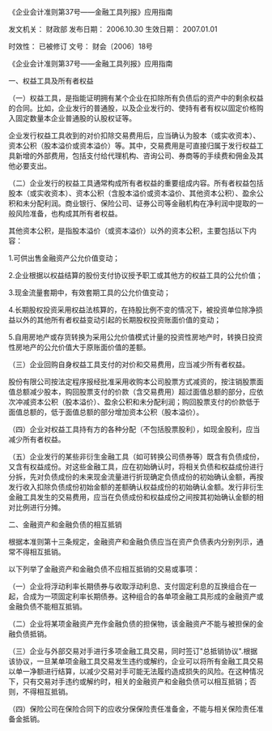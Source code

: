 
	
		
	
《企业会计准则第37号——金融工具列报》应用指南
	
	
发文机关：	财政部
发布日期：	2006.10.30
生效日期：	2007.01.01
	
时效性：	已被修订
文号：	财会〔2006〕18号
	
	

	
	

	
	

《企业会计准则第37号——金融工具列报》应用指南

一、权益工具及所有者权益

（一）权益工具，是指能证明拥有某个企业在扣除所有负债后的资产中的剩余权益的合同。比如，企业发行的普通股，以及企业发行的、使持有者有权以固定价格购入固定数量本企业普通股的认股权证等。

企业发行权益工具收到的对价扣除交易费用后，应当确认为股本（或实收资本）、资本公积（股本溢价或资本溢价）等。其中，交易费用是可直接归属于发行权益工具新增的外部费用，包括支付给代理机构、咨询公司、券商等的手续费和佣金及其他必要支出。

（二）企业发行的权益工具通常构成所有者权益的重要组成内容。所有者权益包括股本（或实收资本）、资本公积（含股本溢价或资本溢价、其他资本公积）、盈余公积和未分配利润。商业银行、保险公司、证券公司等金融机构在净利润中提取的一般风险准备，也构成其所有者权益。

其他资本公积，是指股本溢价（或资本溢价）以外的资本公积，主要包括以下内容：

1.可供出售金融资产公允价值变动；

2.企业根据以权益结算的股份支付协议授予职工或其他方的权益工具的公允价值；

3.现金流量套期中，有效套期工具的公允价值变动；

4.长期股权投资采用权益法核算的，在持股比例不变的情况下，被投资单位除净损益以外的其他所有者权益变动引起的长期股权投资账面价值的变动；

5.自用房地产或存货转换为采用公允价值模式计量的投资性房地产时，转换日投资性房地产的公允价值大于原账面价值的差额。

（三）企业回购自身权益工具支付的对价和交易费用，应当减少所有者权益。

股份有限公司按法定程序报经批准采用收购本公司股票方式减资的，按注销股票面值总额减少股本，购回股票支付的价款（含交易费用）超过面值总额的部分，应依次冲减资本公积（股本溢价）、盈余公积和未分配利润；购回股票支付的价款低于面值总额的，低于面值总额的部分增加资本公积（股本溢价）。

（四）企业对权益工具持有方的各种分配（不包括股票股利），如现金股利，应当减少所有者权益。

（五）企业发行的某些非衍生金融工具（如可转换公司债券等）既含有负债成份，又含有权益成份。对这些金融工具，应在初始确认时，将相关负债和权益成份进行分拆，先对负债成份的未来现金流量进行折现确定负债成份的初始确认金额，再按发行收入扣除负债成份初始金额的差额确认权益成份的初始确认金额。发行非衍生金融工具发生的交易费用，应当在负债成份和权益成份之间按其初始确认金额的相对比例进行分摊。

二、金融资产和金融负债的相互抵销

根据本准则第十三条规定，金融资产和金融负债应当在资产负债表内分别列示，通常不得相互抵销。

以下列举了金融资产和金融负债不应相互抵销的交易或事项：

（一）企业将浮动利率长期债券与收取浮动利息、支付固定利息的互换组合在一起，合成为一项固定利率长期债券。这种组合的各单项金融工具形成的金融资产或金融负债不能相互抵销。

（二）企业将某项金融资产充作金融负债的担保物，该金融资产不能与被担保的金融负债抵销。

（三）企业与外部交易对手进行多项金融工具交易，同时签订"总抵销协议".根据该协议，一旦某单项金融工具交易发生违约或解约，企业可以将所有金融工具交易以单一净额进行结算，以减少交易对手可能无法履约造成损失的风险。在这种情况下，只有交易对手违约或解约时，相关的金融资产和金融负债可以相互抵销；否则，不得相互抵销。

（四）保险公司在保险合同下的应收分保保险责任准备金，不能与相关保险责任准备金抵销。
